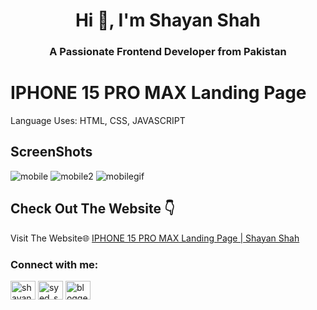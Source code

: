 <h1 align="center">Hi 👋, I'm Shayan Shah</h1>
<h3 align="center">A Passionate Frontend Developer from Pakistan</h3>


# IPHONE 15 PRO MAX Landing Page
Language Uses: HTML, CSS, JAVASCRIPT
## ScreenShots
![mobile](https://github.com/user-attachments/assets/d7b0f747-b417-4bb5-8752-9e615ef3adfc)
![mobile2](https://github.com/user-attachments/assets/04cb451b-444c-4510-9a10-373d4c73f550)
![mobilegif](https://github.com/user-attachments/assets/c2987f8a-b5b6-47fb-9d17-f1fcae48d61c)


## Check Out The Website 👇

Visit The Website🌐 [IPHONE 15 PRO MAX Landing Page | Shayan Shah](https://shayanshahdeveloper.github.io/Project-13-IPHONE15-PRO-MAX-Landing-Page/)

<h3 align="left">Connect with me:</h3>
<p align="left">
<a href="https://linkedin.com/in/shayan-shah-b31439296" target="blank"><img align="center" src="https://raw.githubusercontent.com/rahuldkjain/github-profile-readme-generator/master/src/images/icons/Social/linked-in-alt.svg" alt="shayan-shah-b31439296" height="30" width="40" /></a>
<a href="https://instagram.com/syed_shanie" target="blank"><img align="center" src="https://raw.githubusercontent.com/rahuldkjain/github-profile-readme-generator/master/src/images/icons/Social/instagram.svg" alt="syed_shanie" height="30" width="40" /></a>
<a href="https://www.youtube.com/@shayanshahdev" target="blank"><img align="center" src="https://raw.githubusercontent.com/rahuldkjain/github-profile-readme-generator/master/src/images/icons/Social/youtube.svg" alt="bloggeravenue2691" height="30" width="40" /></a>
</p>

